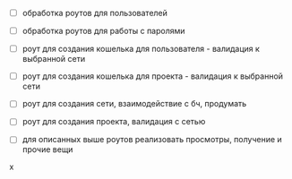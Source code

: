 - [ ] обработка роутов для пользователей



- [ ] обработка роутов для работы с паролями


- [ ] роут для создания кошелька для пользователя - валидация к выбранной сети



- [ ] роут для создания кошелька для проекта - валидация к выбранной сети




- [ ] роут для создания сети, взаимодействие с бч, продумать



- [ ] роут для создания проекта, валидация с сетью




- [ ] для описанных выше роутов реализовать просмотры, получение и прочие вещи


x